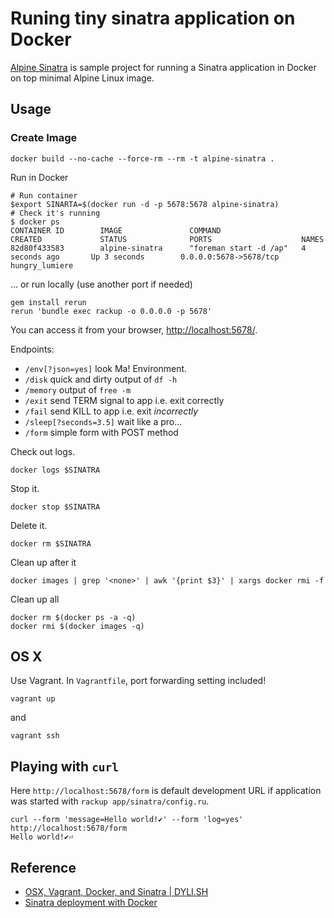 # Runing tiny sinatra application on Docker

[Alpine Sinatra](https://hub.docker.com/r/sashaegorov/alpine-sinatra/) is sample project for running a Sinatra application in Docker on top minimal Alpine Linux image.

## Usage

### Create Image

```
docker build --no-cache --force-rm --rm -t alpine-sinatra .
```
Run in Docker
```
# Run container
$export SINARTA=$(docker run -d -p 5678:5678 alpine-sinatra)
# Check it's running
$ docker ps
CONTAINER ID        IMAGE               COMMAND                  CREATED             STATUS              PORTS                    NAMES
82d80f433583        alpine-sinatra      "foreman start -d /ap"   4 seconds ago       Up 3 seconds        0.0.0.0:5678->5678/tcp   hungry_lumiere
```
… or run locally (use another port if needed)
```
gem install rerun
rerun 'bundle exec rackup -o 0.0.0.0 -p 5678'
```

You can access it from your browser, [http://localhost:5678/](http://localhost:5678/).

Endpoints:
- `/env[?json=yes]` look Ma! Environment.
- `/disk` quick and dirty output of `df -h`
- `/memory` output of `free -m`
- `/exit` send TERM signal to app i.e. exit correctly
- `/fail` send KILL to app i.e. exit *incorrectly*
- `/sleep[?seconds=3.5]` wait like a pro...
- `/form` simple form with POST method

Check out logs.

```
docker logs $SINATRA
```

Stop it.

```
docker stop $SINATRA
```

Delete it.

```
docker rm $SINATRA
```

Clean up after it

```
docker images | grep '<none>' | awk '{print $3}' | xargs docker rmi -f
```

Clean up all

```
docker rm $(docker ps -a -q)
docker rmi $(docker images -q)
```

## OS X

Use Vagrant. In `Vagrantfile`, port forwarding setting included!

```
vagrant up
```

and

```
vagrant ssh
```

## Playing with `curl`

Here `http://localhost:5678/form` is default development URL if application was started with `rackup app/sinatra/config.ru`.

```
curl --form 'message=Hello world!✔︎' --form 'log=yes' http://localhost:5678/form
Hello world!✔︎⏎
```

## Reference

- [OSX, Vagrant, Docker, and Sinatra | DYLI.SH](http://dyli.sh/2013/08/23/OSX-Vagrant-Docker-Sinatra.html)
- [Sinatra deployment with Docker](http://haanto.com/sinatra-deployment-with-docker/)
